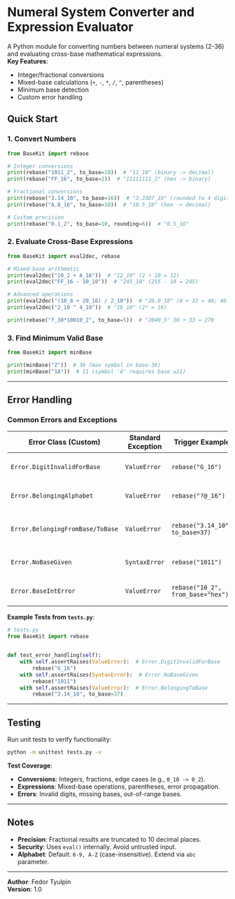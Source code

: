 
# Numeral System Converter and Expression Evaluator

A Python module for converting numbers between numeral systems (2-36) and evaluating cross-base mathematical expressions.  
**Key Features**:  
- Integer/fractional conversions  
- Mixed-base calculations (`+`, `-`, `*`, `/`, `^`, parentheses)  
- Minimum base detection  
- Custom error handling  



## Quick Start

### 1. **Convert Numbers**

```python
from BaseKit import rebase

# Integer conversions
print(rebase("1011_2", to_base=10))  # "11_10" (binary -> decimal)
print(rebase("FF_16", to_base=2))  # "11111111_2" (hex -> binary)

# Fractional conversions
print(rebase("3.14_10", to_base=16))  # "3.23D7_16" (rounded to 4 digits)
print(rebase("A.8_16", to_base=10))  # "10.5_10" (hex -> decimal)

# Custom precision
print(rebase("0.1_2", to_base=10, rounding=6))  # "0.5_10"
```

### 2. **Evaluate Cross-Base Expressions**

```python
from BaseKit import eval2dec, rebase

# Mixed-base arithmetic
print(eval2dec("10_2 + A_16"))  # "12_10" (2 + 10 = 12)
print(eval2dec("FF_16 - 10_10"))  # "245_10" (255 - 10 = 245)

# Advanced operations
print(eval2dec("(10_8 + 20_16) / 2_10"))  # "20.0_10" (8 + 32 = 40; 40 / 2 = 20)
print(eval2dec("2_10 ^ 4_10"))  # "16_10" (2⁴ = 16)

print(rebase("f_30*10010_2", to_base=5))  # "2040_5" 30 + 33 = 270

```

### 3. **Find Minimum Valid Base**

```python
from BaseKit import minBase

print(minBase("Z"))  # 36 (max symbol in base-36)
print(minBase("1A"))  # 11 (symbol 'A' requires base ≥11)
```

---

## Error Handling

### Common Errors and Exceptions

| Error Class (Custom)               | Standard Exception | Trigger Example                | Error Message                          |
|------------------------------------|--------------------|--------------------------------|----------------------------------------|
| `Error.DigitInvalidForBase`        | `ValueError`       | `rebase("G_16")`               | "Invalid digit 'G' for base 16"        |
| `Error.BelongingAlphabet`          | `ValueError`       | `rebase("?@_16")`              | "The symbol ? is not supported..."     |
| `Error.BelongingFromBase/ToBase`   | `ValueError`       | `rebase("3.14_10", to_base=37)`| "to_base must be in (2:36). to_base=37"|
| `Error.NoBaseGiven`                | `SyntaxError`      | `rebase("1011")`               | "Missing base specification"           |
| `Error.BaseIntError`               | `ValueError`       | `rebase("10_2", from_base="hex")`| "Invalid from_base: hex"              |

**Example Tests from `tests.py`**:

```python
# tests.py
from BaseKit import rebase


def test_error_handling(self):
    with self.assertRaises(ValueError):  # Error.DigitInvalidForBase
        rebase("G_16")
    with self.assertRaises(SyntaxError):  # Error.NoBaseGiven
        rebase("1011")
    with self.assertRaises(ValueError):  # Error.BelongingToBase
        rebase("3.14_10", to_base=37)
```

---

## Testing
Run unit tests to verify functionality:
```bash
python -m unittest tests.py -v
```

**Test Coverage**:  
- **Conversions**: Integers, fractions, edge cases (e.g., `0_10 -> 0_2`).  
- **Expressions**: Mixed-base operations, parentheses, error propagation.  
- **Errors**: Invalid digits, missing bases, out-of-range bases.  

---

## Notes
- **Precision**: Fractional results are truncated to 10 decimal places.  
- **Security**: Uses `eval()` internally. Avoid untrusted input.  
- **Alphabet**: Default: `0-9, A-Z` (case-insensitive). Extend via `abc` parameter.  

---

**Author**: Fedor Tyulpin  
**Version**: 1.0  
```
